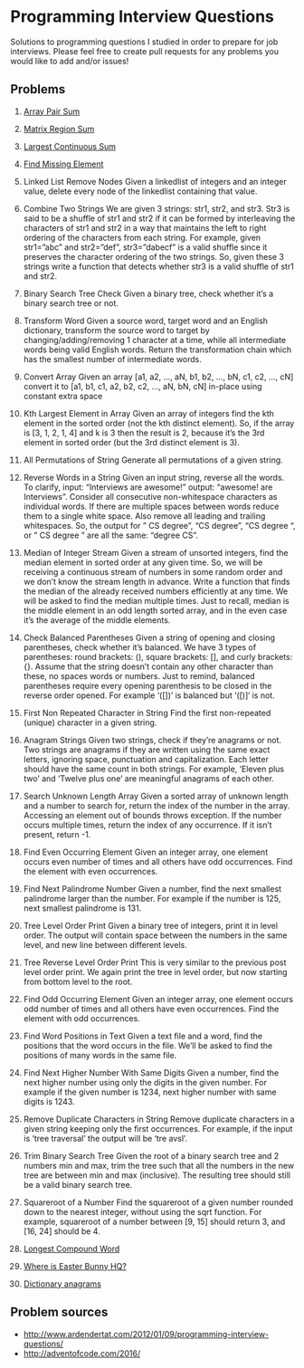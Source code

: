 # Programming Interview Questions

Solutions to programming questions I studied in order to prepare for job interviews. Please feel free to create pull requests for any problems you would like to add and/or issues!

## Problems

1. [Array Pair Sum](problems/array-pair-sum.md)

2. [Matrix Region Sum](problems/matrix-region-sum.md)

3. [Largest Continuous Sum](problems/largest-cont-sum.md)

4. [Find Missing Element](problems/find-missing-element.md)

5. Linked List Remove Nodes
Given a linkedlist of integers and an integer value, delete every node of the linkedlist containing that value.

6. Combine Two Strings
We are given 3 strings: str1, str2, and str3. Str3 is said to be a shuffle of str1 and str2 if it can be formed by interleaving the characters of str1 and str2 in a way that maintains the left to right ordering of the characters from each string. For example, given str1=”abc” and str2=”def”, str3=”dabecf” is a valid shuffle since it preserves the character ordering of the two strings. So, given these 3 strings write a function that detects whether str3 is a valid shuffle of str1 and str2.

7. Binary Search Tree Check
Given a binary tree, check whether it’s a binary search tree or not.

8. Transform Word
Given a source word, target word and an English dictionary, transform the source word to target by changing/adding/removing 1 character at a time, while all intermediate words being valid English words. Return the transformation chain which has the smallest number of intermediate words.

9. Convert Array
Given an array [a1, a2, …, aN, b1, b2, …, bN, c1, c2, …, cN]  convert it to [a1, b1, c1, a2, b2, c2, …, aN, bN, cN] in-place using constant extra space

10. Kth Largest Element in Array
Given an array of integers find the kth element in the sorted order (not the kth distinct element). So, if the array is [3, 1, 2, 1, 4] and k is 3 then the result is 2, because it’s the 3rd element in sorted order (but the 3rd distinct element is 3).

11. All Permutations of String
Generate all permutations of a given string.

12. Reverse Words in a String
Given an input string, reverse all the words. To clarify, input: “Interviews are awesome!” output: “awesome! are Interviews”. Consider all consecutive non-whitespace characters as individual words. If there are multiple spaces between words reduce them to a single white space. Also remove all leading and trailing whitespaces. So, the output for ”   CS degree”, “CS    degree”, “CS degree   “, or ”   CS   degree   ” are all the same: “degree CS”.

13. Median of Integer Stream
Given a stream of unsorted integers, find the median element in sorted order at any given time. So, we will be receiving a continuous stream of numbers in some random order and we don’t know the stream length in advance. Write a function that finds the median of the already received numbers efficiently at any time. We will be asked to find the median multiple times. Just to recall, median is the middle element in an odd length sorted array, and in the even case it’s the average of the middle elements.

14. Check Balanced Parentheses
Given a string of opening and closing parentheses, check whether it’s balanced. We have 3 types of parentheses: round brackets: (), square brackets: [], and curly brackets: {}. Assume that the string doesn’t contain any other character than these, no spaces words or numbers. Just to remind, balanced parentheses require every opening parenthesis to be closed in the reverse order opened. For example ‘([])’ is balanced but ‘([)]‘ is not.

 15. First Non Repeated Character in String
Find the first non-repeated (unique) character in a given string.

16. Anagram Strings
Given two strings, check if they’re anagrams or not. Two strings are anagrams if they are written using the same exact letters, ignoring space, punctuation and capitalization. Each letter should have the same count in both strings. For example, ‘Eleven plus two’ and ‘Twelve plus one’ are meaningful anagrams of each other.

17. Search Unknown Length Array
Given a sorted array of unknown length and a number to search for, return the index of the number in the array. Accessing an element out of bounds throws exception. If the number occurs multiple times, return the index of any occurrence. If it isn’t present, return -1.

18. Find Even Occurring Element
Given an integer array, one element occurs even number of times and all others have odd occurrences. Find the element with even occurrences.

19. Find Next Palindrome Number
Given a number, find the next smallest palindrome larger than the number. For example if the number is 125, next smallest palindrome is 131.

20. Tree Level Order Print
Given a binary tree of integers, print it in level order. The output will contain space between the numbers in the same level, and new line between different levels.

21. Tree Reverse Level Order Print
This is very similar to the previous post level order print. We again print the tree in level order, but now starting from bottom level to the root.

22. Find Odd Occurring Element
Given an integer array, one element occurs odd number of times and all others have even occurrences. Find the element with odd occurrences.

23. Find Word Positions in Text
Given a text file and a word, find the positions that the word occurs in the file. We’ll be asked to find the positions of many words in the same file.

24. Find Next Higher Number With Same Digits
Given a number, find the next higher number using only the digits in the given number. For example if the given number is 1234, next higher number with same digits is 1243.

25. Remove Duplicate Characters in String
Remove duplicate characters in a given string keeping only the first occurrences. For example, if the input is ‘tree traversal’ the output will be ‘tre avsl’.

26. Trim Binary Search Tree
Given the root of a binary search tree and 2 numbers min and max, trim the tree such that all the numbers in the new tree are between min and max (inclusive). The resulting tree should still be a valid binary search tree.

27. Squareroot of a Number
Find the squareroot of a given number rounded down to the nearest integer, without using the sqrt function. For example, squareroot of a number between [9, 15] should return 3, and [16, 24] should be 4.

28. [Longest Compound Word](problems/longest-compound-word.md)

29. [Where is Easter Bunny HQ?](problems/easter-bunny-hq.md)

30. [Dictionary anagrams]()

## Problem sources
* http://www.ardendertat.com/2012/01/09/programming-interview-questions/
* http://adventofcode.com/2016/
